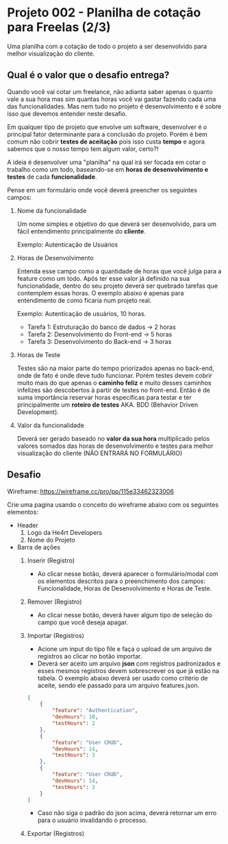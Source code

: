 # Projeto 002 - Planilha de cotação para Freelas (2/3)

Uma planilha com a cotação de todo o projeto a ser desenvolvido para melhor visualização do cliente.

## Qual é o valor que o desafio entrega?

Quando você vai cotar um freelance, não adianta saber apenas o quanto vale a sua hora mas sim quantas horas você vai gastar fazendo cada uma das funcionalidades. Mas nem tudo no projeto é desenvolvimento e é sobre isso que devemos entender neste desafio.

Em qualquer tipo de projeto que envolve um software, desenvolver é o principal fator determinante para a conclusão do projeto. Porém é bem comum não cobrir **testes de aceitação** pois isso custa **tempo** e agora sabemos que o nosso tempo tem algum valor, certo?!

A ideia é desenvolver uma "planilha" na qual irá ser focada em cotar o trabalho como um todo, baseando-se em **horas de desenvolvimento e testes** de cada **funcionalidade**.

Pense em um formulário onde você deverá preencher os seguintes campos:

1. Nome da funcionalidade

    Um nome simples e objetivo do que deverá ser desenvolvido, para um fácil entendimento principalmente do **cliente**.

    Exemplo: Autenticação de Usuários

2. Horas de Desenvolvimento

    Entenda esse campo como a quantidade de horas que você julga para a feature como um todo. Após ter esse valor já definido na sua funcionalidade, dentro do seu projeto deverá ser quebrado tarefas que contemplem essas horas. O exemplo abaixo é apenas para entendimento de como ficaria num projeto real.
    
    Exemplo: Autenticação de usuários, 10 horas.
    * Tarefa 1: Estruturação do banco de dados -> 2 horas
    * Tarefa 2: Desenvolvimento do Front-end -> 5 horas
    * Tarefa 3: Desenvolvimento do Back-end -> 3 horas

3. Horas de Teste

    Testes são na maior parte do tempo priorizados apenas no back-end, onde de fato é onde deve tudo funcionar. Porém testes devem cobrir muito mais do que apenas o **caminho feliz** e muito desses caminhos infelizes são descobertos à partir de testes no front-end. Então é de suma importância reservar horas especificas para testar e ter principalmente um **roteiro de testes** AKA. BDD (Behavior Driven Development).

4. Valor da funcionalidade

    Deverá ser gerado baseado no **valor da sua hora** multiplicado pelos valores somados das horas de desenvolvimento e testes para melhor visualização do cliente (NÃO ENTRARÁ NO FORMULÁRIO)


## Desafio

Wireframe: https://wireframe.cc/pro/pp/115e33462323006

Crie uma pagina usando o conceito do wireframe abaixo com os seguintes elementos:

* Header
    1. Logo da He4rt Developers
    2. Nome do Projeto
* Barra de ações
    1. Inserir (Registro)
        * Ao clicar nesse botão, deverá aparecer o formulário/modal com os elementos descritos para o preenchimento dos campos: Funcionalidade, Horas de Desenvolvimento e Horas de Teste.
    2. Remover (Registro)
        * Ao clicar nesse botão, deverá haver algum tipo de seleção do campo que você deseja apagar.
    3. Importar (Registros)
        * Acione um input do tipo file e faça o upload de um arquivo de registros ao clicar no botão importar.
        * Deverá ser aceito um arquivo **json** com registros padronizados e esses mesmos registros devem sobrescrever os que já estão na tabela. O exemplo abaixo deverá ser usado como critério de aceite, sendo ele passado para um arquivo features.json.

        ```json
        [
            {
                "feature": "Authentication",
                "devHours": 10,
                "testHours": 2 
            },
            {
                "feature": "User CRUD",
                "devHours": 14,
                "testHours": 3 
            },
            {
                "feature": "User CRUD",
                "devHours": 14,
                "testHours": 3 
            }
        ]
        ```
        * Caso não siga o padrão do json acima, deverá retornar um erro para o usuário invalidando o processo.
    4. Exportar (Registros)
    